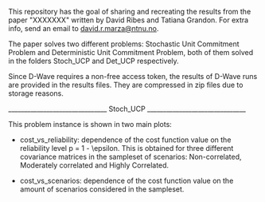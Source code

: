 This repository has the goal of sharing and recreating the results from the paper "XXXXXXX" written by David Ribes and Tatiana Grandon. For extra info, send an email to david.r.marza@ntnu.no.

The paper solves two different problems: Stochastic Unit Commitment Problem and Deterministic Unit Commitment Problem, both of them solved in the folders Stoch_UCP and Det_UCP respectively.

Since D-Wave requires a non-free access token, the results of D-Wave runs are provided in the results files. They are compressed in zip files due to storage reasons.

_______________________________ Stoch_UCP _______________________________

This problem instance is shown in two main plots:
- cost_vs_reliability: dependence of the cost function value on the reliability level p = 1 - \epsilon. This is obtained for three different covariance matrices in the sampleset of scenarios: Non-correlated, Moderately correlated and Highly Correlated.

- cost_vs_scenarios: dependence of the cost function value on the amount of scenarios considered in the sampleset.  


